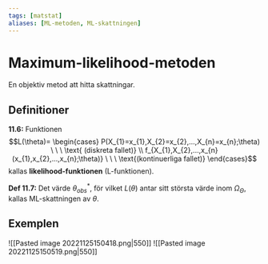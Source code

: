 ```yaml
---
tags: [matstat]
aliases: [ML-metoden, ML-skattningen]
---
```

# Maximum-likelihood-metoden
En objektiv metod att hitta skattningar.

## Definitioner
**11.6:** Funktionen $$L(\theta)= \begin{cases} P(X_{1}=x_{1},X_{2}=x_{2},...,X_{n}=x_{n};\theta) \ \ \  \text{ (diskreta fallet)} \\ f_{X_{1},X_{2},...,x_{n}(x_{1},x_{2},...,x_{n};\theta)} \ \ \ \text{(kontinuerliga fallet)} \end{cases}$$ kallas **likelihood-funktionen** (L-funktionen).

**Def 11.7:** Det värde $\theta^{*}_{obs}$, för vilket $L(\theta)$ antar sitt största värde inom $\Omega_{\Theta}$, kallas ML-skattningen av $\theta$.

## Exemplen
![[Pasted image 20221125150418.png|550]]
![[Pasted image 20221125150519.png|550]]
